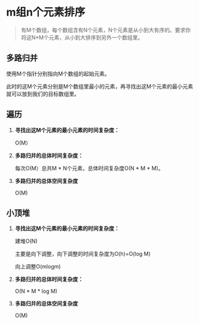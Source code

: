 # m组n个元素排序

> 有M个数组，每个数组含有N个元素，N个元素是从小到大有序的。要求你将这N*M个元素，从小到大排序到另外一个数组里。

## 多路归并

使用M个指针分别指向M个数组的起始元素。

此时的这M个元素分别是M个数组里最小的元素，再寻找出这M个元素的最小元素就可以放到我们的目标数组里。

## 遍历

1. **寻找出这M个元素的最小元素的时间复杂度：**

   O(M）

2. **多路归并的总体时间复杂度：**

   每次O(M）总共M * N个元素，总体时间复杂度O(N * M * M)。

3. **多路归并的总体空间复杂度**

   O(M)



## 小顶堆

1. **寻找出这M个元素的最小元素的时间复杂度：**

   建堆O(N) 

   主要是向下调整，向下调整的时间复杂度为O(h)=O(log M) 

   向上调整O(mlogm)

2. **多路归并的总体时间复杂度：**

   O(N * M * log M)

3. **多路归并的总体空间复杂度**

   O(M)

